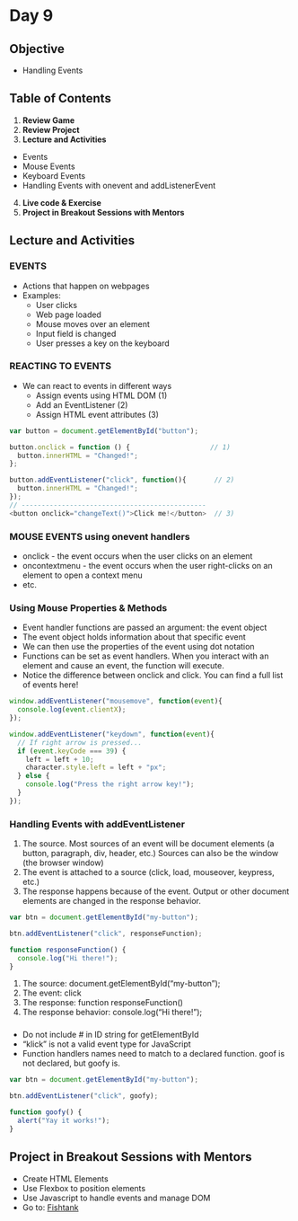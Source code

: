 # Day 9

## Objective
- Handling Events

## Table of Contents
1. **Review Game**
2. **Review Project**
3. **Lecture and Activities**
  * Events
  * Mouse Events
  * Keyboard Events 
  * Handling Events with onevent and addListenerEvent
4. **Live code & Exercise**
5. **Project in Breakout Sessions with Mentors**

## Lecture and Activities

### EVENTS
* Actions that happen on webpages 
* Examples:
  * User clicks
  * Web page loaded
  * Mouse moves over an element
  * Input field is changed
  * User presses a key on the keyboard 


### REACTING TO EVENTS
* We can react to events in different ways
  * Assign events using HTML DOM (1)
  * Add an EventListener (2)
  * Assign HTML event attributes (3)
```javascript
var button = document.getElementById("button");

button.onclick = function () {                    // 1)
  button.innerHTML = "Changed!"; 
};

button.addEventListener("click", function(){       // 2)
  button.innerHTML = "Changed!";
});
// ----------------------------------------------
<button onclick="changeText()">Click me!</button>  // 3)
```

### MOUSE EVENTS using onevent handlers
* onclick - the event occurs when the user clicks on an element
* oncontextmenu - the event occurs when the user right-clicks on an element to open a context menu
*  etc.

### Using Mouse Properties & Methods
* Event handler functions are passed an argument: the event object 
* The event object holds information about that specific event 
* We can then use the properties of the event using dot notation 
* Functions can be set as event handlers. When you interact with an element and cause an event, the function will execute. 
* Notice the difference between onclick and click. You can find a full list of events here!


```javascript
window.addEventListener("mousemove", function(event){
  console.log(event.clientX);
});
```

```javascript
window.addEventListener("keydown", function(event){
  // If right arrow is pressed...
  if (event.keyCode === 39) {
    left = left + 10;
    character.style.left = left + "px";
  } else {
    console.log("Press the right arrow key!");
  }
});
```

### Handling Events with addEventListener
1. The source. Most sources of an event will be document elements (a button, paragraph, div, header, etc.) Sources can also be the window (the browser window)
2. The event is attached to a source (click, load, mouseover, keypress, etc.)
3. The response happens because of the event. Output or other document elements are changed in the response behavior.

```Javascript
var btn = document.getElementById("my-button");

btn.addEventListener("click", responseFunction);

function responseFunction() {
  console.log("Hi there!");
}
```

1. The source: document.getElementById(“my-button”);
2. The event: click
3. The response: function responseFunction()
4. The response behavior: console.log(“Hi there!”);

### 
* Do not include # in ID string for getElementById
* “klick” is not a valid event type for JavaScript
* Function handlers names need to match to a declared function. goof is not declared, but goofy is.

```Javascript
var btn = document.getElementById("my-button");

btn.addEventListener("click", goofy);

function goofy() {
  alert("Yay it works!");
}
```
 
## Project in Breakout Sessions with Mentors
* Create HTML Elements
* Use Flexbox to position elements
* Use Javascript to handle events and manage DOM
* Go to: [Fishtank](https://github.com/junior-devleague/fishtank)

